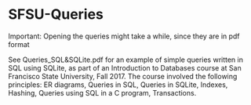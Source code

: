 # SFSU-Queries
Important: Opening the queries might take a while, since they are in pdf format 

See Queries_SQL&SQLite.pdf for an example of simple queries written in SQL using SQLite, as part of an Introduction to Databases course at San Francisco State University, Fall 2017. 
The course involved the following principles: ER diagrams, Queries in SQL, Queries in SQLite, Indexes, Hashing, Queries using SQL in a C program, Transactions.
